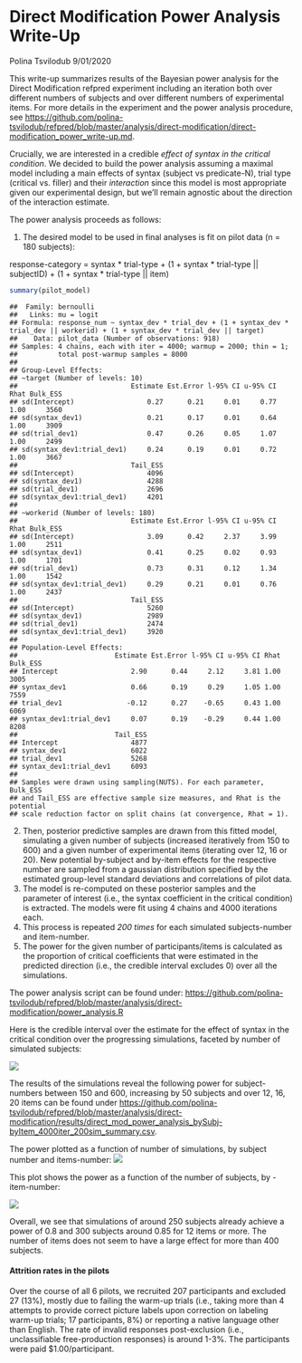 Direct Modification Power Analysis Write-Up
================
Polina Tsvilodub
9/01/2020

This write-up summarizes results of the Bayesian power analysis for the
Direct Modification refpred experiment including an iteration both over
different numbers of subjects and over different numbers of experimental
items. For more details in the experiment and the power analysis
procedure, see
<https://github.com/polina-tsvilodub/refpred/blob/master/analysis/direct-modification/direct-modification_power_write-up.md>.

Crucially, we are interested in a credible *effect of syntax in the
critical condition*. We decided to build the power analysis assuming a
maximal model including a main effects of syntax (subject vs
predicate-N), trial type (critical vs. filler) and their *interaction*
since this model is most appropriate given our experimental design, but
we’ll remain agnostic about the direction of the interaction estimate.

The power analysis proceeds as follows:

1.  The desired model to be used in final analyses is fit on pilot data
    (n = 180 subjects):

response-category = syntax \* trial-type + (1 + syntax \* trial-type ||
subjectID) + (1 + syntax \* trial-type || item)

``` r
summary(pilot_model)
```

    ##  Family: bernoulli 
    ##   Links: mu = logit 
    ## Formula: response_num ~ syntax_dev * trial_dev + (1 + syntax_dev * trial_dev || workerid) + (1 + syntax_dev * trial_dev || target) 
    ##    Data: pilot_data (Number of observations: 918) 
    ## Samples: 4 chains, each with iter = 4000; warmup = 2000; thin = 1;
    ##          total post-warmup samples = 8000
    ## 
    ## Group-Level Effects: 
    ## ~target (Number of levels: 10) 
    ##                            Estimate Est.Error l-95% CI u-95% CI Rhat Bulk_ESS
    ## sd(Intercept)                  0.27      0.21     0.01     0.77 1.00     3560
    ## sd(syntax_dev1)                0.21      0.17     0.01     0.64 1.00     3909
    ## sd(trial_dev1)                 0.47      0.26     0.05     1.07 1.00     2499
    ## sd(syntax_dev1:trial_dev1)     0.24      0.19     0.01     0.72 1.00     3667
    ##                            Tail_ESS
    ## sd(Intercept)                  4096
    ## sd(syntax_dev1)                4288
    ## sd(trial_dev1)                 2696
    ## sd(syntax_dev1:trial_dev1)     4201
    ## 
    ## ~workerid (Number of levels: 180) 
    ##                            Estimate Est.Error l-95% CI u-95% CI Rhat Bulk_ESS
    ## sd(Intercept)                  3.09      0.42     2.37     3.99 1.00     2511
    ## sd(syntax_dev1)                0.41      0.25     0.02     0.93 1.00     1701
    ## sd(trial_dev1)                 0.73      0.31     0.12     1.34 1.00     1542
    ## sd(syntax_dev1:trial_dev1)     0.29      0.21     0.01     0.76 1.00     2437
    ##                            Tail_ESS
    ## sd(Intercept)                  5260
    ## sd(syntax_dev1)                2989
    ## sd(trial_dev1)                 2474
    ## sd(syntax_dev1:trial_dev1)     3920
    ## 
    ## Population-Level Effects: 
    ##                        Estimate Est.Error l-95% CI u-95% CI Rhat Bulk_ESS
    ## Intercept                  2.90      0.44     2.12     3.81 1.00     3005
    ## syntax_dev1                0.66      0.19     0.29     1.05 1.00     7559
    ## trial_dev1                -0.12      0.27    -0.65     0.43 1.00     6069
    ## syntax_dev1:trial_dev1     0.07      0.19    -0.29     0.44 1.00     8208
    ##                        Tail_ESS
    ## Intercept                  4877
    ## syntax_dev1                6022
    ## trial_dev1                 5268
    ## syntax_dev1:trial_dev1     6093
    ## 
    ## Samples were drawn using sampling(NUTS). For each parameter, Bulk_ESS
    ## and Tail_ESS are effective sample size measures, and Rhat is the potential
    ## scale reduction factor on split chains (at convergence, Rhat = 1).

2.  Then, posterior predictive samples are drawn from this fitted model,
    simulating a given number of subjects (increased iteratively from
    150 to 600) and a given number of experimental items (iterating over
    12, 16 or 20). New potential by-subject and by-item effects for the
    respective number are sampled from a gaussian distribution specified
    by the estimated group-level standard deviations and correlations of
    pilot data.
3.  The model is re-computed on these posterior samples and the
    parameter of interest (i.e., the syntax coefficient in the critical
    condition) is extracted. The models were fit using 4 chains and 4000
    iterations each.
4.  This process is repeated *200 times* for each simulated
    subjects-number and item-number.
5.  The power for the given number of participants/items is calculated
    as the proportion of critical coefficients that were estimated in
    the predicted direction (i.e., the credible interval excludes 0)
    over all the simulations.

The power analysis script can be found under:
<https://github.com/polina-tsvilodub/refpred/blob/master/analysis/direct-modification/power_analysis.R>

Here is the credible interval over the estimate for the effect of syntax
in the critical condition over the progressing simulations, faceted by
number of simulated subjects:

![](direct-modification_power_bySubj-byItem_write-up_files/figure-gfm/unnamed-chunk-3-1.png)<!-- -->

The results of the simulations reveal the following power for
subject-numbers between 150 and 600, increasing by 50 subjects and over
12, 16, 20 items can be found under
<https://github.com/polina-tsvilodub/refpred/blob/master/analysis/direct-modification/results/direct_mod_power_analysis_bySubj-byItem_4000iter_200sim_summary.csv>.

The power plotted as a function of number of simulations, by subject
number and items-number:
![](direct-modification_power_bySubj-byItem_write-up_files/figure-gfm/unnamed-chunk-4-1.png)<!-- -->

This plot shows the power as a function of the number of subjects, by -
item-number:

![](direct-modification_power_bySubj-byItem_write-up_files/figure-gfm/unnamed-chunk-5-1.png)<!-- -->

Overall, we see that simulations of around 250 subjects already achieve
a power of 0.8 and 300 subjects around 0.85 for 12 items or more. The
number of items does not seem to have a large effect for more than 400
subjects.

#### Attrition rates in the pilots

Over the course of all 6 pilots, we recruited 207 participants and
excluded 27 (13%), mostly due to failing the warm-up trials (i.e.,
taking more than 4 attempts to provide correct picture labels upon
correction on labeling warm-up trials; 17 participants, 8%) or reporting
a native language other than English. The rate of invalid responses
post-exclusion (i.e., unclassifiable free-production responses) is
around 1-3%. The participants were paid $1.00/participant.
